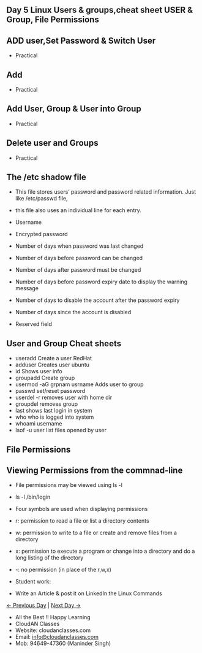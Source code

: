 ## Day 5 Linux Users & groups,cheat sheet USER & Group, File Permissions

## ADD user,Set Password & Switch User
  - Practical
## Add
  - Practical
## Add User, Group & User into Group
  - Practical
## Delete user and Groups
  - Practical

## The /etc shadow file

  - This file stores users’ password and password related information. Just like /etc/passwd file,
  - this file also uses an individual line for each entry.

  - Username
  - Encrypted password
  - Number of days when password was last changed
  - Number of days before password can be changed
  - Number of days after password must be changed
  - Number of days before password expiry date to display the warning message
  - Number of days to disable the account after the password expiry
  - Number of days since the account is disabled
  - Reserved field

## User and Group Cheat sheets

  - useradd		Create a user RedHat
  - adduser		Creates user ubuntu
  - id		Shows user info
  - groupadd		Create group
  - usermod -aG grpnam usrname	Adds user to group
  - passwd		set/reset password
  - userdel -r		removes user with home dir
  - groupdel		removes group
  - last		shows last login in system
  - who		who is logged into system
  - whoami		username
  - lsof -u user		list files opened by user

## File Permissions

## Viewing Permissions from the commnad-line

  - File permissions may be viewed using ls -l
  - ls -l /bin/login

  - Four symbols are used when displaying permissions

  - r: permission to read a file or list a directory contents
  - w: permission to write to a file or create and remove files from a directory
  - x: permission to execute a program or change into a directory and do a long listing of the directory
  - -: no permission (in place of the r,w,x)


  - Student work:
  - Write an Article & post it on LinkedIn the Linux Commands

[← Previous Day](../Day04/README.md) | [Next Day →](../Day06/README.md)


 - All the Best !! Happy Learning
 - CloudAN Classes
 - Website: cloudanclasses.com
 - Email: info@cloudanclasses.com
 - Mob: 94649-47360 (Maninder Singh)

